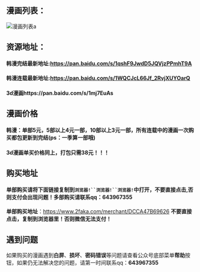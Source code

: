 ## 漫画列表：
![漫画列表](https://upload-images.jianshu.io/upload_images/11373205-ba32f5144a7c90f9.jpg)a

## 资源地址：
#### 韩漫完结最新地址:https://pan.baidu.com/s/1qshF9JwdD5JQVjzPPmhT9A

#### 韩漫连载最新地址:https://pan.baidu.com/s/1WQCJcL66Jf_2RvjXUYOarQ

#### 3d漫画https://pan.baidu.com/s/1mj7EuAs

## 漫画价格
#### 韩漫：单部5元，5部以上4元一部，10部以上3元一部，所有连载中的漫画一次购买都包更新到完结(ps：一季算一部哦)
#### 3d漫画单买价格同上，打包只需38元！！！

## 购买地址
#### 单部购买请将下面链接复制到`浏览器!``浏览器!``浏览器!`中打开，不要直接点击,否则支付会出现问题！多部购买请联系qq：643967355
**单部购买地址**：https://www.2faka.com/merchant/DCCA47B69626 **不要直接点击，复制到浏览器里！否则微信无法支付！**


## 遇到问题
如果购买的漫画遇到**白屏**、**损坏**、**密码错误**等问题请查看公众号底部菜单**帮助**按钮，如果仍无法解决您的问题，请第一时间联系qq：**643967355**
